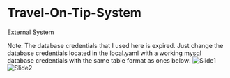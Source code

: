 # Travel-On-Tip-System
External System

Note: The database credentials that I used here is expired. Just change the database credentials located in the local.yaml with a working mysql database credentials with the same table format as ones below:
![Slide1](https://user-images.githubusercontent.com/102721031/231737207-16a21aac-0d2d-4234-9082-341143984808.JPG)
![Slide2](https://user-images.githubusercontent.com/102721031/231737219-4908e74d-eac4-42ca-8b94-1f1c28ee0c32.JPG)
